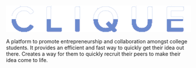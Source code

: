 # 
![Clique IO](authorize_main/static/authorize_main/clique_logo.png)


A platform to promote entrepreneurship and collaboration amongst college students. It provides an efficient and fast way to quickly get their idea out there. Creates a way for them to quickly recruit their peers to make their idea come to life. 
